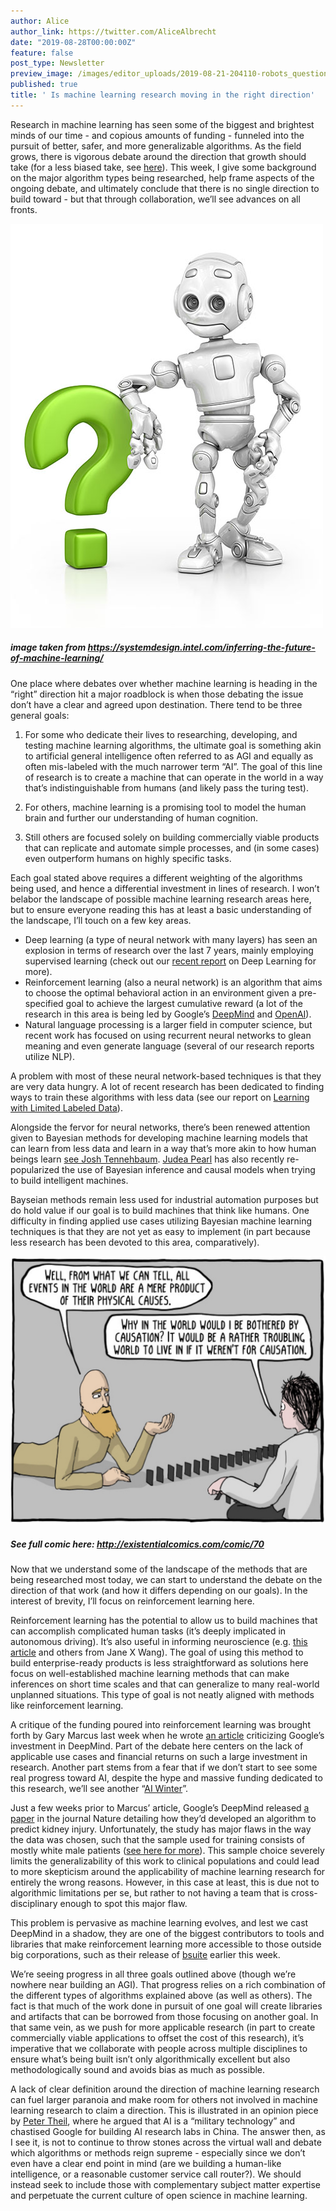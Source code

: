 ```yaml
---
author: Alice
author_link: https://twitter.com/AliceAlbrecht
date: "2019-08-28T00:00:00Z"
feature: false
post_type: Newsletter
preview_image: /images/editor_uploads/2019-08-21-204110-robots_question.jpg
published: true
title: ' Is machine learning research moving in the right direction'
---
```


Research in machine learning has seen some of the biggest and brightest minds of our time -  and copious amounts of funding - funneled into the pursuit of better, safer, and more generalizable algorithms. As the field grows, there is vigorous debate around the direction that growth should take (for a less biased take, see [here](https://www.technologyreview.com/s/612768/we-analyzed-16625-papers-to-figure-out-where-ai-is-headed-next/)). This week, I give some background on the major algorithm types being researched, help frame aspects of the ongoing debate, and ultimately conclude that there is no single direction to build toward - but that through collaboration, we’ll see advances on all fronts. 

![](/images/editor_uploads/2019-08-21-204110-robots_question.jpg)

##### image taken from https://systemdesign.intel.com/inferring-the-future-of-machine-learning/

One place where debates over whether machine learning is heading in the “right” direction hit a major roadblock is when those debating the issue don’t have a clear and agreed upon destination. There tend to be three general goals:

1) For some who dedicate their lives to researching, developing, and testing machine learning algorithms, the ultimate goal is something akin to artificial general intelligence often referred to as AGI and equally as often mis-labeled with the much narrower term “AI”. The goal of this line of research is to create a machine that can operate in the world in a way that’s indistinguishable from humans (and likely pass the turing test). 

2) For others, machine learning is a promising tool to model the human brain and further our understanding of human cognition. 

3) Still others are focused solely on building commercially viable products that can replicate and automate simple processes, and (in some cases) even outperform humans on highly specific tasks. 

Each goal stated above requires a different weighting of the algorithms being used, and hence a differential investment in lines of research. I won’t belabor the landscape of possible machine learning research areas here, but to ensure everyone reading this has at least a basic understanding of the landscape, I’ll touch on a few key areas. 

* Deep learning (a type of neural network with many layers) has seen an explosion in terms of research over the last 7 years, mainly employing supervised learning (check out our [recent report](https://www.cloudera.com/products/fast-forward-labs-research/fast-forward-labs-research-reports.html) on Deep Learning for more). 
* Reinforcement learning (also a neural network) is an algorithm that aims to choose the optimal behavioral action in an environment given a pre-specified goal to achieve the largest cumulative reward (a lot of the research in this area is being led by Google’s [DeepMind](https://deepmind.com/) and [OpenAI](https://openai.com/)). 
* Natural language processing is a larger field in computer science, but recent work has focused on using recurrent neural networks to glean meaning and even generate language (several of our research reports utilize NLP). 

A problem with most of these neural network-based techniques is that they are very data hungry. A lot of recent research has been dedicated to finding ways to train these algorithms with less data (see our report on [Learning with Limited Labeled Data](https://blog.fastforwardlabs.com/2019/04/02/a-guide-to-learning-with-limited-labeled-data.html)).   

Alongside the fervor for neural networks, there’s been renewed attention given to Bayesian methods for developing machine learning models that can learn from less data and learn in a way that’s more akin to how human beings learn [see Josh Tennehbaum](https://web.mit.edu/cocosci/josh.html). [Judea Pearl](https://en.wikipedia.org/wiki/Judea_Pearl) has also recently re-popularized the use of Bayesian inference and causal models when trying to build intelligent machines. 

Bayseian methods remain less used for industrial automation purposes but do hold value if our goal is to build machines that think like humans. One difficulty in finding applied use cases utilizing Bayesian machine learning techniques is that they are not yet as easy to implement (in part because less research has been devoted to this area, comparatively).  

![](/images/editor_uploads/2019-08-21-204233-RL_CausalMapping_Comic.jpg)

##### See full comic here: http://existentialcomics.com/comic/70

Now that we understand some of the landscape of the methods that are being researched most today, we can start to understand the debate on the direction of that work (and how it differs depending on our goals). In the interest of brevity, I’ll focus on reinforcement learning here. 

Reinforcement learning has the potential to allow us to build machines that can accomplish complicated human tasks (it’s deeply implicated in autonomous driving). It’s also useful in informing neuroscience (e.g. [this article](https://www.sciencedirect.com/science/article/pii/S1364661319300610) and others from Jane X Wang). The goal of using this method to build enterprise-ready products is less straightforward as solutions here focus on well-established machine learning methods that can make inferences on short time scales and that can generalize to many real-world unplanned situations. This type of goal is not neatly aligned with methods like reinforcement learning. 

A critique of the funding poured into reinforcement learning was brought forth by Gary Marcus last week when he wrote [an article](https://www.wired.com/story/deepminds-losses-future-artificial-intelligence/) criticizing Google’s investment in DeepMind. Part of the debate here centers on the lack of applicable use cases and financial returns on such a large investment in research. Another part stems from a fear that if we don’t start to see some real progress toward AI, despite the hype and massive funding dedicated to this research, we’ll see another “[AI Winter](https://en.wikipedia.org/wiki/AI_winter)”. 

Just a few weeks prior to Marcus’ article, Google’s DeepMind released [a paper](https://www.nature.com/articles/s41586-019-1390-1) in the journal Nature detailing how they’d developed an algorithm to predict kidney injury. Unfortunately, the study has major flaws in the way the data  was chosen, such that the sample used for training consists of mostly white male patients ([see here for more](https://techcrunch.com/2019/07/31/deepmind-touts-predictive-healthcare-ai-breakthrough-trained-on-heavily-skewed-data/)). This sample choice severely limits the generalizability of this work to clinical populations and could lead to more skepticism around the applicability of machine learning research for entirely the wrong reasons. However, in this case at least, this is due not to algorithmic limitations per se, but rather to not having a team that is cross-disciplinary enough to spot this major flaw. 

This problem is pervasive as machine learning evolves, and lest we cast DeepMind in a shadow, they are one of the biggest contributors to tools and libraries that make reinforcement learning more accessible to those outside big corporations, such as their release of [bsuite](https://deepmind.com/research/open-source/bsuite) earlier this week. 

We’re seeing progress in all three goals outlined above (though we’re nowhere near building an AGI). That progress relies on a rich combination of the different types of algorithms explained above (as well as others). The fact is that much of the work done in pursuit of one goal will create libraries and artifacts that can be borrowed from those focusing on another goal. In that same vein, as we push for more applicable research (in part to create commercially viable applications to offset the cost of this research), it’s imperative that we collaborate with people across multiple disciplines to ensure what’s being built isn’t only algorithmically excellent but also methodologically sound and avoids bias as much as possible.  

A lack of clear definition around the direction of machine learning research can fuel larger paranoia and make room for others not involved in machine learning research to claim a direction. This is illustrated in an opinion piece by [Peter Theil](https://www.nytimes.com/2019/08/01/opinion/peter-thiel-google.html), where he argued that AI is a “military technology” and chastised Google for building AI research labs in China. The answer then, as I see it, is not to continue to throw stones across the virtual wall and debate which algorithms or methods reign supreme - especially since we don’t even have a clear end point in mind (are we building a human-like intelligence, or a reasonable customer service call router?). We should instead seek to include those with complementary subject matter expertise and perpetuate the current culture of open science in machine learning.